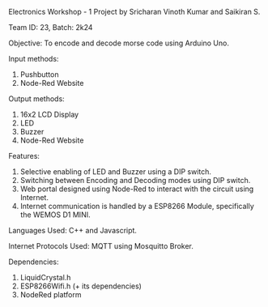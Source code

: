 Electronics Workshop - 1 Project by Sricharan Vinoth Kumar and Saikiran S.

Team ID: 23, Batch: 2k24

Objective:
  To encode and decode morse code using Arduino Uno.

Input methods:
  1. Pushbutton
  2. Node-Red Website

Output methods:
  1. 16x2 LCD Display
  2. LED
  3. Buzzer
  4. Node-Red Website

Features:
  1. Selective enabling of LED and Buzzer using a DIP switch.
  2. Switching between Encoding and Decoding modes using DIP switch.
  3. Web portal designed using Node-Red to interact with the circuit using Internet.
  4. Internet communication is handled by a ESP8266 Module, specifically the WEMOS D1 MINI.

Languages Used: C++ and Javascript.

Internet Protocols Used: MQTT using Mosquitto Broker. 

Dependencies:
  1. LiquidCrystal.h
  2. ESP8266Wifi.h (+ its dependencies)
  3. NodeRed platform


